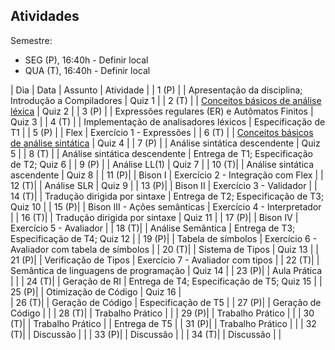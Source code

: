 ## Atividades

Semestre: 
  - SEG (P), 16:40h - Definir local
  - QUA (T), 16:40h - Definir local

| Dia   | Data | Assunto | Atividade |
| 1 (P) |  | Apresentação da disciplina; Introdução a Compiladores | Quiz 1 |
| 2 (T) |  | [Conceitos básicos de análise léxica](https://www3.nd.edu/~dthain/compilerbook/chapter3.pdf) | Quiz 2 |
| 3 (P) |  | Expressões regulares (ER) e Autômatos Finitos         | Quiz 3 |
| 4 (T) |  | Implementação de analisadores léxicos                 | Especificação de T1 |
| 5 (P) |  | Flex                                                  | Exercício 1 - Expressões |
| 6 (T) |  | [Conceitos básicos de análise sintática](https://www3.nd.edu/~dthain/compilerbook/chapter4.pdf) | Quiz 4 |
| 7 (P) |  | Análise sintática descendente                         | Quiz 5 |
| 8 (T) |  | Análise sintática descendente                         | Entrega de T1; Especificação de T2; Quiz 6 |
| 9 (P) |  | Análise LL(1)                                         | Quiz 7 |
| 10 (T)|  | Análise sintática ascendente                          | Quiz 8 |
| 11 (P)|  | Bison I                                               | Exercício 2 - Integração com Flex |
| 12 (T)|  | Análise SLR                                           | Quiz 9 |
| 13 (P)|  | Bison II                                              | Exercício 3 - Validador |
| 14 (T)|  | Tradução dirigida por sintaxe                         | Entrega de T2; Especificação de T3; Quiz 10 |
| 15 (P)|  | Bison III - Ações semânticas                          | Exercício 4 - Interpretador |
| 16 (T)|  | Tradução dirigida por sintaxe                         | Quiz 11 |
| 17 (P)|  | Bison IV                                              | Exercício 5 - Avaliador | 
| 18 (T)|  | Análise Semântica                                     | Entrega de T3; Especificação de T4; Quiz 12 | 
| 19 (P)|  | Tabela de símbolos                                    | Exercício 6 - Avaliador com tabela de símbolos |
| 20 (T)|  | Sistema de Tipos                                      | Quiz 13 |
| 21 (P)|  | Verificação de Tipos                                  | Exercício 7 - Avaliador com tipos |
| 22 (T)|  | Semântica de linguagens de programação                | Quiz 14 |
| 23 (P)|  | Aula Prática | |
| 24 (T)|  | Geração de RI                                         | Entrega de T4; Especificação de T5; Quiz 15 |
| 25 (P)|  | Otimização de Código                                  | Quiz 16 |  
| 26 (T)|  | Geração de Código                                     | Especificação de T5 |
| 27 (P)|  | Geração de Código | |
| 28 (T)|  | Trabalho Prático | |
| 29 (P)|  | Trabalho Prático | |
| 30 (T)|  | Trabalho Prático | | Entrega de T5 |
| 31 (P)|  | Trabalho Prático | |
| 32 (T)|  | Discussão | |
| 33 (P)|  | Discussão | |
| 34 (T)|  | Discussão | |

